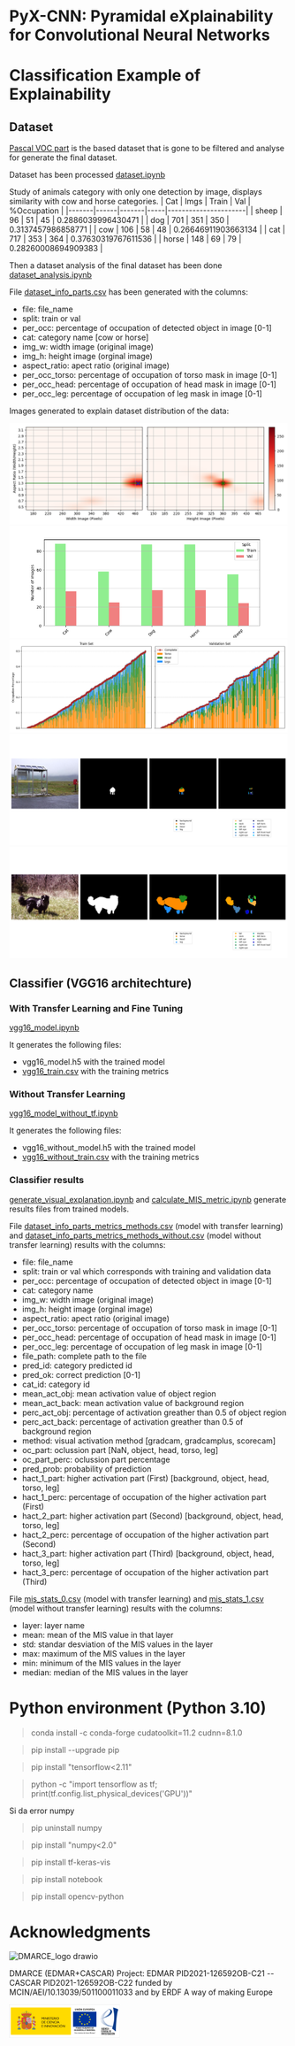 # PyX-CNN: Pyramidal eXplainability for Convolutional Neural Networks


# Classification Example of Explainability

## Dataset

[Pascal VOC part](http://roozbehm.info/pascal-parts/pascal-parts.html) is the based dataset that is gone to be filtered and analyse for generate the final dataset.

Dataset has been processed
[dataset.ipynb](https://github.com/uleroboticsgroup/PyX-CNN/blob/main/dataset.ipynb)

Study of animals category with only one detection by image, displays similarity with cow and horse categories.
| Cat   | Imgs | Train | Val | %Occupation          |
|-------|------|-------|-----|----------------------|
| sheep | 96   | 51    | 45  | 0.2886039996430471  |
| dog   | 701  | 351   | 350 | 0.3137457986858771  |
| cow   | 106  | 58    | 48  | 0.26646911903663134 |
| cat   | 717  | 353   | 364 | 0.37630319767611536 |
| horse | 148  | 69    | 79  | 0.28260008694909383 |

Then a dataset analysis of the final dataset has been done
[dataset_analysis.ipynb](https://github.com/uleroboticsgroup/PyX-CNN/blob/main/dataset_analysis.ipynb)

File [dataset_info_parts.csv](https://github.com/uleroboticsgroup/PyX-CNN/blob/main/dataset_info_parts.csv) has been generated with the columns:
- file: file_name
- split: train or val
- per_occ: percentage of occupation of detected object in image [0-1]
- cat: category name [cow or horse]
- img_w: width image (original image)
- img_h: height image (orginal image)
- aspect_ratio: apect ratio (original image)
- per_occ_torso: percentage of occupation of torso mask in image [0-1]
- per_occ_head: percentage of occupation of head mask in image [0-1]
- per_occ_leg: percentage of occupation of leg mask in image [0-1]

Images generated to explain dataset distribution of the data:

![dataset_ratios](https://github.com/uleroboticsgroup/PyX-CNN/blob/main/images/dataset_ratios.png)
![dataset_splits](https://github.com/uleroboticsgroup/PyX-CNN/blob/main/images/dataset_splits.png)
![parts_occupation](https://github.com/uleroboticsgroup/PyX-CNN/blob/main/images/parts_occupation.png)
![parts_sample_cow](https://github.com/uleroboticsgroup/PyX-CNN/blob/main/images/parts_sample_cow.png)
![parts_sample_horse](https://github.com/uleroboticsgroup/PyX-CNN/blob/main/images/parts_sample_horse.png)


## Classifier (VGG16 architechture)

### With Transfer Learning and Fine Tuning

[vgg16_model.ipynb](https://github.com/uleroboticsgroup/PyX-CNN/blob/main/vgg16_model.ipynb)

It generates the following files:
- vgg16_model.h5 with the trained model
- [vgg16_train.csv](https://github.com/uleroboticsgroup/PyX-CNN/blob/main/vgg16_train.csv) with the training metrics

### Without Transfer Learning

[vgg16_model_without_tf.ipynb](https://github.com/uleroboticsgroup/PyX-CNN/blob/main/vgg16_model_without_tf.ipynb)

It generates the following files:
- vgg16_without_model.h5 with the trained model
- [vgg16_without_train.csv](https://github.com/uleroboticsgroup/PyX-CNN/blob/main/vgg16_without_train.csv) with the training metrics

### Classifier results

[generate_visual_explanation.ipynb](https://github.com/uleroboticsgroup/PyX-CNN/blob/main/generate_visual_explanation.ipynb) and [calculate_MIS_metric.ipynb](https://github.com/uleroboticsgroup/PyX-CNN/blob/main/calculate_MIS_metric.ipynb) generate results files from trained models.

File [dataset_info_parts_metrics_methods.csv](https://github.com/uleroboticsgroup/PyX-CNN/blob/main/dataset_info_parts_metrics_methods.csv) (model with transfer learning) and [dataset_info_parts_metrics_methods_without.csv](https://github.com/uleroboticsgroup/PyX-CNN/blob/main/dataset_info_parts_metrics_methods_without.csv) (model without transfer learning) results with the columns:
- file: file_name
- split: train or val which corresponds with training and validation data
- per_occ: percentage of occupation of detected object in image [0-1]
- cat: category name
- img_w: width image (original image)
- img_h: height image (orginal image)
- aspect_ratio: apect ratio (original image)
- per_occ_torso: percentage of occupation of torso mask in image [0-1]
- per_occ_head: percentage of occupation of head mask in image [0-1]
- per_occ_leg: percentage of occupation of leg mask in image [0-1]
- file_path: complete path to the file
- pred_id: category predicted id
- pred_ok: correct prediction [0-1]
- cat_id: category id
- mean_act_obj: mean activation value of object region
- mean_act_back: mean activation value of background region
- perc_act_obj: percentage of activation greather than 0.5 of object region
- perc_act_back: percentage of activation greather than 0.5 of background region
- method: visual activation method [gradcam, gradcamplus, scorecam]
- oc_part: oclussion part [NaN, object, head, torso, leg]
- oc_part_perc: oclussion part percentage
- pred_prob: probability of prediction
- hact_1_part: higher activation part (First) [background, object, head, torso, leg]
- hact_1_perc: percentage of occupation of the higher activation part (First)
- hact_2_part: higher activation part (Second) [background, object, head, torso, leg]
- hact_2_perc: percentage of occupation of the higher activation part (Second)
- hact_3_part: higher activation part (Third) [background, object, head, torso, leg]
- hact_3_perc: percentage of occupation of the higher activation part (Third)


File [mis_stats_0.csv](https://github.com/uleroboticsgroup/PyX-CNN/blob/main/mis_stats_0.csv) (model with transfer learning) and [mis_stats_1.csv](https://github.com/uleroboticsgroup/PyX-CNN/blob/main/mis_stats_1.csv) (model without transfer learning) results with the columns:
- layer: layer name
- mean: mean of the MIS value in that layer
- std: standar desviation of the MIS values in the layer
- max: maximum of the MIS values in the layer
- min: minimum of the MIS values in the layer
- median: median of the MIS values in the layer

# Python environment (Python 3.10)

> conda install -c conda-forge cudatoolkit=11.2 cudnn=8.1.0

> pip install --upgrade pip

> pip install "tensorflow<2.11"

> python -c "import tensorflow as tf; print(tf.config.list_physical_devices('GPU'))"

Si da error numpy
> pip uninstall numpy

> pip install "numpy<2.0"

> pip install tf-keras-vis

> pip install notebook

> pip install opencv-python


# Acknowledgments

<img src="https://user-images.githubusercontent.com/3810011/192087445-9aa45366-1fec-41f5-a7c9-fa612901ecd9.png" alt="DMARCE_logo drawio" width="200"/>

DMARCE (EDMAR+CASCAR) Project: EDMAR PID2021-126592OB-C21 -- CASCAR PID2021-126592OB-C22 funded by MCIN/AEI/10.13039/501100011033 and by ERDF A way of making Europe

<img src="https://raw.githubusercontent.com/DMARCE-PROJECT/DMARCE-PROJECT.github.io/main/logos/micin-uefeder-aei.png" alt="DMARCE_EU eu_logo" width="200"/>
